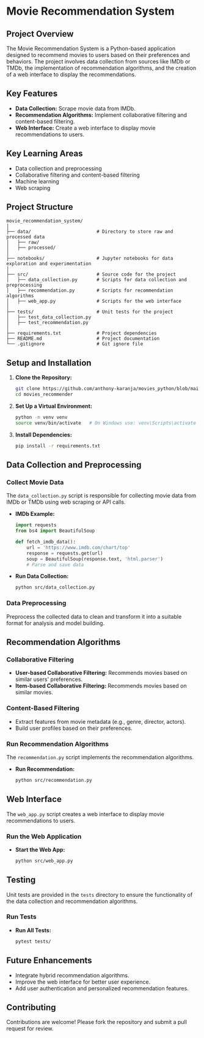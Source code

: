 

# Movie Recommendation System

## Project Overview

The Movie Recommendation System is a Python-based application designed to recommend movies to users based on their preferences and behaviors. The project involves data collection from sources like IMDb or TMDb, the implementation of recommendation algorithms, and the creation of a web interface to display the recommendations.

## Key Features

- **Data Collection:** Scrape movie data from IMDb. 
- **Recommendation Algorithms:** Implement collaborative filtering and content-based filtering.
- **Web Interface:** Create a web interface to display movie recommendations to users.

## Key Learning Areas

- Data collection and preprocessing
- Collaborative filtering and content-based filtering
- Machine learning
- Web scraping

## Project Structure

```
movie_recommendation_system/
│
├── data/                        # Directory to store raw and processed data
│   ├── raw/
│   ├── processed/
│
├── notebooks/                   # Jupyter notebooks for data exploration and experimentation
│
├── src/                         # Source code for the project
│   ├── data_collection.py       # Scripts for data collection and preprocessing
│   ├── recommendation.py        # Scripts for recommendation algorithms
│   ├── web_app.py               # Scripts for the web interface
│
├── tests/                       # Unit tests for the project
│   ├── test_data_collection.py
│   ├── test_recommendation.py
│
├── requirements.txt             # Project dependencies
├── README.md                    # Project documentation
└── .gitignore                   # Git ignore file
```

## Setup and Installation

1. **Clone the Repository:**
   ```bash
   git clone https://github.com/anthony-karanja/movies_python/blob/main/readme.md?plain=1
   cd movies_recommender
   ```

2. **Set Up a Virtual Environment:**
   ```bash
   python -m venv venv
   source venv/bin/activate   # On Windows use: venv\Scripts\activate
   ```

3. **Install Dependencies:**
   ```bash
   pip install -r requirements.txt
   ```

## Data Collection and Preprocessing

### Collect Movie Data

The `data_collection.py` script is responsible for collecting movie data from IMDb or TMDb using web scraping or API calls.

- **IMDb Example:**
  ```python
  import requests
  from bs4 import BeautifulSoup

  def fetch_imdb_data():
      url = 'https://www.imdb.com/chart/top'
      response = requests.get(url)
      soup = BeautifulSoup(response.text, 'html.parser')
      # Parse and save data
  ```

- **Run Data Collection:**
  ```bash
  python src/data_collection.py
  ```

### Data Preprocessing

Preprocess the collected data to clean and transform it into a suitable format for analysis and model building.

## Recommendation Algorithms

### Collaborative Filtering

- **User-based Collaborative Filtering:** Recommends movies based on similar users' preferences.
- **Item-based Collaborative Filtering:** Recommends movies based on similar movies.

### Content-Based Filtering

- Extract features from movie metadata (e.g., genre, director, actors).
- Build user profiles based on their preferences.

### Run Recommendation Algorithms

The `recommendation.py` script implements the recommendation algorithms.

- **Run Recommendation:**
  ```bash
  python src/recommendation.py
  ```

## Web Interface

The `web_app.py` script creates a web interface to display movie recommendations to users.

### Run the Web Application

- **Start the Web App:**
  ```bash
  python src/web_app.py
  ```

## Testing

Unit tests are provided in the `tests` directory to ensure the functionality of the data collection and recommendation algorithms.

### Run Tests

- **Run All Tests:**
  ```bash
  pytest tests/
  ```

## Future Enhancements

- Integrate hybrid recommendation algorithms.
- Improve the web interface for better user experience.
- Add user authentication and personalized recommendation features.

## Contributing

Contributions are welcome! Please fork the repository and submit a pull request for review.

